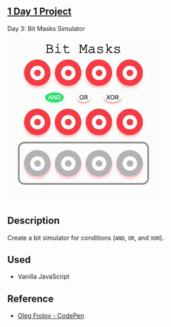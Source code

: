 ## [1 Day 1 Project](https://github.com/bugxvii/OneDay_OneProject) 

Day 3: Bit Masks Simulator

![Bitmasknig demo](bitmask.gif)

## Description
Create a bit simulator for conditions (`AND`, `OR`, and `XOR`). 

## Used
- Vanilla JavaScript

## Reference
- [Oleg Frolov - CodePen](https://codepen.io/CodeMeNatalie/pen/qBENxOP?editors=0110)